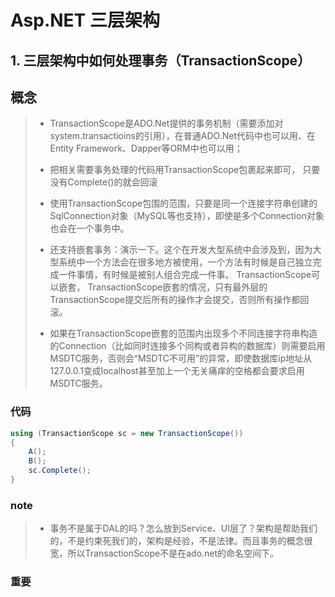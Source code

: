 # Asp.NET 三层架构

## 1. 三层架构中如何处理事务（TransactionScope）

## 概念

> * TransactionScope是ADO.Net提供的事务机制（需要添加对system.transactioins的引用），在普通ADO.Net代码中也可以用、在Entity Framework、Dapper等ORM中也可以用；
> * 把相关需要事务处理的代码用TransactionScope包裹起来即可， 只要没有Complete()的就会回滚
>
> * 使用TransactionScope包围的范围，只要是同一个连接字符串创建的SqlConnection对象（MySQL等也支持），即使是多个Connection对象也会在一个事务中。
>
> * 还支持嵌套事务：演示一下。这个在开发大型系统中会涉及到，因为大型系统中一个方法会在很多地方被使用，一个方法有时候是自己独立完成一件事情，有时候是被别人组合完成一件事。 TransactionScope可以嵌套， TransactionScope嵌套的情况，只有最外层的TransactionScope提交后所有的操作才会提交，否则所有操作都回滚。
> * 如果在TransactionScope嵌套的范围内出现多个不同连接字符串构造的Connection（比如同时连接多个同构或者异构的数据库）则需要启用MSDTC服务，否则会“MSDTC不可用”的异常，即使数据库ip地址从127.0.0.1变成localhost甚至加上一个无关痛痒的空格都会要求启用MSDTC服务。
>

### 代码

```c#
using (TransactionScope sc = new TransactionScope())
{
    A();
    B();
    sc.Complete();
}
```

### note

> * 事务不是属于DAL的吗？怎么放到Service、UI层了？架构是帮助我们的，不是约束死我们的，架构是经验，不是法律。而且事务的概念很宽，所以TransactionScope不是在ado.net的命名空间下。

### 重要

> 

